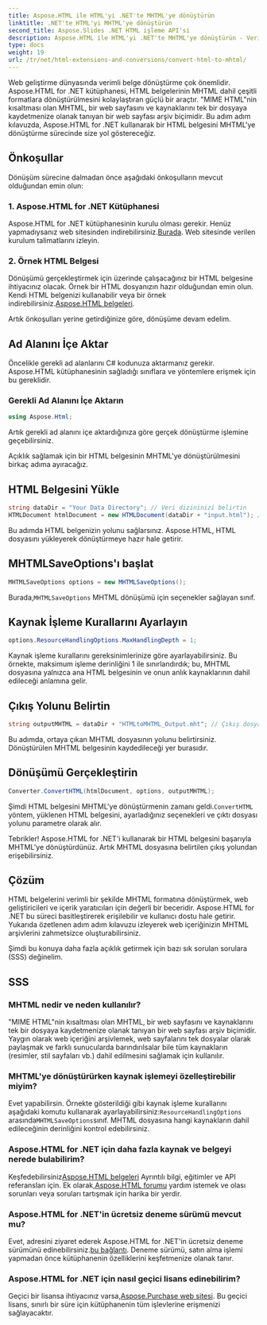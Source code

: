 ```yaml
---
title: Aspose.HTML ile HTML'yi .NET'te MHTML'ye dönüştürün
linktitle: .NET'te HTML'yi MHTML'ye dönüştürün
second_title: Aspose.Slides .NET HTML işleme API'si
description: Aspose.HTML ile HTML'yi .NET'te MHTML'ye dönüştürün - Verimli web içeriği arşivlemesi için adım adım kılavuz. MHTML arşivleri oluşturmak için Aspose.HTML for .NET'i nasıl kullanacağınızı öğrenin.
type: docs
weight: 19
url: /tr/net/html-extensions-and-conversions/convert-html-to-mhtml/
---
```


Web geliştirme dünyasında verimli belge dönüştürme çok önemlidir. Aspose.HTML for .NET kütüphanesi, HTML belgelerinin MHTML dahil çeşitli formatlara dönüştürülmesini kolaylaştıran güçlü bir araçtır. "MIME HTML"nin kısaltması olan MHTML, bir web sayfasını ve kaynaklarını tek bir dosyaya kaydetmenize olanak tanıyan bir web sayfası arşiv biçimidir. Bu adım adım kılavuzda, Aspose.HTML for .NET kullanarak bir HTML belgesini MHTML'ye dönüştürme sürecinde size yol göstereceğiz.

## Önkoşullar

Dönüşüm sürecine dalmadan önce aşağıdaki önkoşulların mevcut olduğundan emin olun:

### 1. Aspose.HTML for .NET Kütüphanesi

 Aspose.HTML for .NET kütüphanesinin kurulu olması gerekir. Henüz yapmadıysanız web sitesinden indirebilirsiniz.[Burada](https://releases.aspose.com/html/net/). Web sitesinde verilen kurulum talimatlarını izleyin.

### 2. Örnek HTML Belgesi

Dönüşümü gerçekleştirmek için üzerinde çalışacağınız bir HTML belgesine ihtiyacınız olacak. Örnek bir HTML dosyanızın hazır olduğundan emin olun. Kendi HTML belgenizi kullanabilir veya bir örnek indirebilirsiniz.[Aspose.HTML belgeleri](https://reference.aspose.com/html/net/).

Artık önkoşulları yerine getirdiğinize göre, dönüşüme devam edelim.

## Ad Alanını İçe Aktar

Öncelikle gerekli ad alanlarını C# kodunuza aktarmanız gerekir. Aspose.HTML kütüphanesinin sağladığı sınıflara ve yöntemlere erişmek için bu gereklidir.

### Gerekli Ad Alanını İçe Aktarın

```csharp
using Aspose.Html;
```

Artık gerekli ad alanını içe aktardığınıza göre gerçek dönüştürme işlemine geçebilirsiniz.

Açıklık sağlamak için bir HTML belgesinin MHTML'ye dönüştürülmesini birkaç adıma ayıracağız.

## HTML Belgesini Yükle

```csharp
string dataDir = "Your Data Directory"; // Veri dizininizi belirtin
HTMLDocument htmlDocument = new HTMLDocument(dataDir + "input.html"); // HTML belgesini yükleyin
```

Bu adımda HTML belgenizin yolunu sağlarsınız. Aspose.HTML, HTML dosyasını yükleyerek dönüştürmeye hazır hale getirir.

## MHTMLSaveOptions'ı başlat

```csharp
MHTMLSaveOptions options = new MHTMLSaveOptions();
```

 Burada,`MHTMLSaveOptions` MHTML dönüşümü için seçenekler sağlayan sınıf.

## Kaynak İşleme Kurallarını Ayarlayın

```csharp
options.ResourceHandlingOptions.MaxHandlingDepth = 1;
```

Kaynak işleme kurallarını gereksinimlerinize göre ayarlayabilirsiniz. Bu örnekte, maksimum işleme derinliğini 1 ile sınırlandırdık; bu, MHTML dosyasına yalnızca ana HTML belgesinin ve onun anlık kaynaklarının dahil edileceği anlamına gelir.

## Çıkış Yolunu Belirtin

```csharp
string outputMHTML = dataDir + "HTMLtoMHTML_Output.mht"; // Çıkış dosyası yolunu belirtin
```

Bu adımda, ortaya çıkan MHTML dosyasının yolunu belirtirsiniz. Dönüştürülen MHTML belgesinin kaydedileceği yer burasıdır.

## Dönüşümü Gerçekleştirin

```csharp
Converter.ConvertHTML(htmlDocument, options, outputMHTML);
```

 Şimdi HTML belgesini MHTML'ye dönüştürmenin zamanı geldi.`ConvertHTML` yöntem, yüklenen HTML belgesini, ayarladığınız seçenekleri ve çıktı dosyası yolunu parametre olarak alır.

Tebrikler! Aspose.HTML for .NET'i kullanarak bir HTML belgesini başarıyla MHTML'ye dönüştürdünüz. Artık MHTML dosyasına belirtilen çıkış yolundan erişebilirsiniz.

## Çözüm

HTML belgelerini verimli bir şekilde MHTML formatına dönüştürmek, web geliştiricileri ve içerik yaratıcıları için değerli bir beceridir. Aspose.HTML for .NET bu süreci basitleştirerek erişilebilir ve kullanıcı dostu hale getirir. Yukarıda özetlenen adım adım kılavuzu izleyerek web içeriğinizin MHTML arşivlerini zahmetsizce oluşturabilirsiniz.

Şimdi bu konuya daha fazla açıklık getirmek için bazı sık sorulan sorulara (SSS) değinelim.

## SSS

### MHTML nedir ve neden kullanılır?

"MIME HTML"nin kısaltması olan MHTML, bir web sayfasını ve kaynaklarını tek bir dosyaya kaydetmenize olanak tanıyan bir web sayfası arşiv biçimidir. Yaygın olarak web içeriğini arşivlemek, web sayfalarını tek dosyalar olarak paylaşmak ve farklı sunucularda barındırılsalar bile tüm kaynakların (resimler, stil sayfaları vb.) dahil edilmesini sağlamak için kullanılır.

### MHTML'ye dönüştürürken kaynak işlemeyi özelleştirebilir miyim?

 Evet yapabilirsin. Örnekte gösterildiği gibi kaynak işleme kurallarını aşağıdaki komutu kullanarak ayarlayabilirsiniz:`ResourceHandlingOptions` arasında`MHTMLSaveOptions`sınıf. MHTML dosyasına hangi kaynakların dahil edileceğinin derinliğini kontrol edebilirsiniz.

### Aspose.HTML for .NET için daha fazla kaynak ve belgeyi nerede bulabilirim?

 Keşfedebilirsiniz[Aspose.HTML belgeleri](https://reference.aspose.com/html/net/) Ayrıntılı bilgi, eğitimler ve API referansları için. Ek olarak,[Aspose.HTML forumu](https://forum.aspose.com/) yardım istemek ve olası sorunları veya soruları tartışmak için harika bir yerdir.

### Aspose.HTML for .NET'in ücretsiz deneme sürümü mevcut mu?

 Evet, adresini ziyaret ederek Aspose.HTML for .NET'in ücretsiz deneme sürümünü edinebilirsiniz.[bu bağlantı](https://releases.aspose.com/). Deneme sürümü, satın alma işlemi yapmadan önce kütüphanenin özelliklerini keşfetmenize olanak tanır.

### Aspose.HTML for .NET için nasıl geçici lisans edinebilirim?

 Geçici bir lisansa ihtiyacınız varsa,[Aspose.Purchase web sitesi](https://purchase.aspose.com/temporary-license/). Bu geçici lisans, sınırlı bir süre için kütüphanenin tüm işlevlerine erişmenizi sağlayacaktır.


